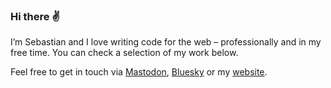 ### Hi there ✌️

I’m Sebastian and I love writing code for the web – professionally and in my free time. You can check a selection of my work below.

Feel free to get in touch via [Mastodon](https://mastodon.social/@herrherrmann), [Bluesky](https://bsky.app/profile/herrherrmann.bsky.social) or my [website](https://herrherrmann.net).
